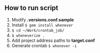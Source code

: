 ## How to run script

1. Modify **.versions.conf.sample**
2. Install `$ gem install whenever`
3. `$ cd ~/Work/crontab_job/`
4. `$ wheneverize .`
5. Add project address paths to **target.conf**
6. Generate crontab `$ whenever -i`

